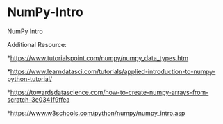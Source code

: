 # NumPy-Intro
NumPy Intro

Additional Resource:

*https://www.tutorialspoint.com/numpy/numpy_data_types.htm

*https://www.learndatasci.com/tutorials/applied-introduction-to-numpy-python-tutorial/

*https://towardsdatascience.com/how-to-create-numpy-arrays-from-scratch-3e0341f9ffea

*https://www.w3schools.com/python/numpy/numpy_intro.asp
